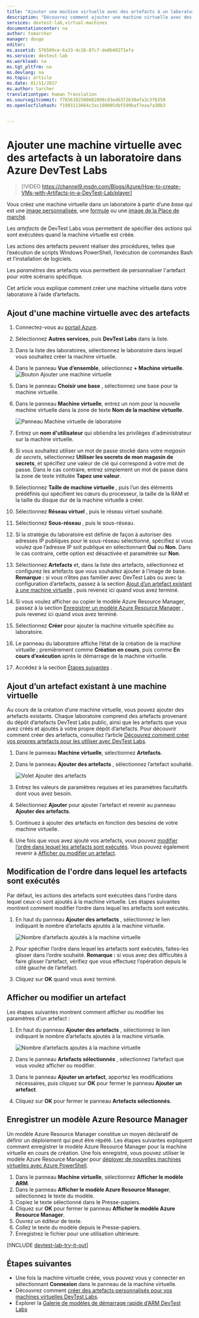 ```yaml
---
title: "Ajouter une machine virtuelle avec des artefacts à un laboratoire dans Azure DevTest Labs | Microsoft Docs"
description: "Découvrez comment ajouter une machine virtuelle avec des artefacts dans Azure DevTest Labs"
services: devtest-lab,virtual-machines
documentationcenter: na
author: tomarcher
manager: douge
editor: 
ms.assetid: 576509ce-6a33-4c26-87c7-de8b40271efa
ms.service: devtest-lab
ms.workload: na
ms.tgt_pltfrm: na
ms.devlang: na
ms.topic: article
ms.date: 01/11/2017
ms.author: tarcher
translationtype: Human Translation
ms.sourcegitcommit: f7656382500682898cd3ed6372630afa3c3f6350
ms.openlocfilehash: f1993113664c3ac108005dbf599baf7eaa7a30b3


---
```

# <a name="add-a-vm-with-artifacts-to-a-lab-in-azure-devtest-labs"></a>Ajouter une machine virtuelle avec des artefacts à un laboratoire dans Azure DevTest Labs
> [!VIDEO https://channel9.msdn.com/Blogs/Azure/How-to-create-VMs-with-Artifacts-in-a-DevTest-Lab/player]
> 
> 

Vous créez une machine virtuelle dans un laboratoire à partir d’une *base* qui est une [image personnalisée](devtest-lab-create-template.md), une [formule](devtest-lab-manage-formulas.md) ou une [image de la Place de marché](devtest-lab-configure-marketplace-images.md).

Les *artefacts* de DevTest Labs vous permettent de spécifier des *actions* qui sont exécutées quand la machine virtuelle est créée. 

Les actions des artefacts peuvent réaliser des procédures, telles que l’exécution de scripts Windows PowerShell, l’exécution de commandes Bash et l’installation de logiciels. 

Les *paramètres* des artefacts vous permettent de personnaliser l'artefact pour votre scénario spécifique.

Cet article vous explique comment créer une machine virtuelle dans votre laboratoire à l’aide d’artefacts.

## <a name="add-a-vm-with-artifacts"></a>Ajout d'une machine virtuelle avec des artefacts
1. Connectez-vous au [portail Azure](http://go.microsoft.com/fwlink/p/?LinkID=525040).
2. Sélectionnez **Autres services**, puis **DevTest Labs** dans la liste.
3. Dans la liste des laboratoires, sélectionnez le laboratoire dans lequel vous souhaitez créer la machine virtuelle.  
4. Dans le panneau **Vue d’ensemble**, sélectionnez **+ Machine virtuelle**.  
    ![Bouton Ajouter une machine virtuelle](./media/devtest-lab-add-vm-with-artifacts/devtestlab-home-blade-add-vm.png)
5. Dans le panneau **Choisir une base** , sélectionnez une base pour la machine virtuelle.
6. Dans le panneau **Machine virtuelle**, entrez un nom pour la nouvelle machine virtuelle dans la zone de texte **Nom de la machine virtuelle**.
   
    ![Panneau Machine virtuelle de laboratoire](./media/devtest-lab-add-vm-with-artifacts/devtestlab-lab-vm-blade.png)
7. Entrez un **nom d'utilisateur** qui obtiendra les privilèges d'administrateur sur la machine virtuelle.  
8. Si vous souhaitez utiliser un mot de passe stocké dans votre *magasin de secrets*, sélectionnez **Utiliser les secrets de mon magasin de secrets**, et spécifiez une valeur de clé qui correspond à votre mot de passe. Dans le cas contraire, entrez simplement un mot de passe dans la zone de texte intitulée **Tapez une valeur**.
9. Sélectionnez **Taille de machine virtuelle** , puis l’un des éléments prédéfinis qui spécifient les cœurs du processeur, la taille de la RAM et la taille du disque dur de la machine virtuelle à créer.
10. Sélectionnez **Réseau virtuel** , puis le réseau virtuel souhaité.
11. Sélectionnez **Sous-réseau** , puis le sous-réseau.
12. Si la stratégie du laboratoire est définie de façon à autoriser des adresses IP publiques pour le sous-réseau sélectionné, spécifiez si vous voulez que l’adresse IP soit publique en sélectionnant **Oui** ou **Non**. Dans le cas contraire, cette option est désactivée et paramétrée sur **Non**. 
13. Sélectionnez **Artefacts** et, dans la liste des artefacts, sélectionnez et configurez les artefacts que vous souhaitez ajouter à l’image de base. 
    **Remarque :** si vous n’êtes pas familier avec DevTest Labs ou avec la configuration d’artefacts, passez à la section [Ajout d’un artefact existant à une machine virtuelle](#add-an-existing-artifact-to-a-vm) , puis revenez ici quand vous avez terminé.
14. Si vous voulez afficher ou copier le modèle Azure Resource Manager, passez à la section [Enregistrer un modèle Azure Resource Manager](#save-azure-resource-manager-template) , puis revenez ici quand vous avez terminé.
15. Sélectionnez **Créer** pour ajouter la machine virtuelle spécifiée au laboratoire.
16. Le panneau du laboratoire affiche l’état de la création de la machine virtuelle ; premièrement comme **Création en cours**, puis comme **En cours d’exécution** après le démarrage de la machine virtuelle.
17. Accédez à la section [Étapes suivantes](#next-steps) . 

## <a name="add-an-existing-artifact-to-a-vm"></a>Ajout d’un artefact existant à une machine virtuelle
Au cours de la création d’une machine virtuelle, vous pouvez ajouter des artefacts existants. Chaque laboratoire comprend des artefacts provenant du dépôt d’artefacts DevTest Labs public, ainsi que les artefacts que vous avez créés et ajoutés à votre propre dépôt d’artefacts.
Pour découvrir comment créer des artefacts, consultez l’article [Découvrez comment créer vos propres artefacts pour les utiliser avec DevTest Labs](devtest-lab-artifact-author.md).

1. Dans le panneau **Machine virtuelle**, sélectionnez **Artefacts**. 
2. Dans le panneau **Ajouter des artefacts** , sélectionnez l’artefact souhaité.  
   
    ![Volet Ajouter des artefacts](./media/devtest-lab-add-vm-with-artifacts/devtestlab-add-artifact-blade.png)
3. Entrez les valeurs de paramètres requises et les paramètres facultatifs dont vous avez besoin.  
4. Sélectionnez **Ajouter** pour ajouter l’artefact et revenir au panneau **Ajouter des artefacts**.
5. Continuez à ajouter des artefacts en fonction des besoins de votre machine virtuelle.
6. Une fois que vous avez ajouté vos artefacts, vous pouvez [modifier l’ordre dans lequel les artefacts sont exécutés](#change-the-order-in-which-artifacts-are-run). Vous pouvez également revenir à [Afficher ou modifier un artefact](#view-or-modify-an-artifact).

## <a name="change-the-order-in-which-artifacts-are-run"></a>Modification de l'ordre dans lequel les artefacts sont exécutés
Par défaut, les actions des artefacts sont exécutées dans l'ordre dans lequel ceux-ci sont ajoutés à la machine virtuelle. Les étapes suivantes montrent comment modifier l’ordre dans lequel les artefacts sont exécutés.

1. En haut du panneau **Ajouter des artefacts** , sélectionnez le lien indiquant le nombre d’artefacts ajoutés à la machine virtuelle.
   
    ![Nombre d’artefacts ajoutés à la machine virtuelle](./media/devtest-lab-add-vm-with-artifacts/devtestlab-add-artifacts-blade-selected-artifacts.png)
2. Pour spécifier l’ordre dans lequel les artefacts sont exécutés, faites-les glisser dans l’ordre souhaité. **Remarque :** si vous avez des difficultés à faire glisser l’artefact, vérifiez que vous effectuez l’opération depuis le côté gauche de l’artefact. 
3. Cliquez sur **OK** quand vous avez terminé.  

## <a name="view-or-modify-an-artifact"></a>Afficher ou modifier un artefact
Les étapes suivantes montrent comment afficher ou modifier les paramètres d’un artefact :

1. En haut du panneau **Ajouter des artefacts** , sélectionnez le lien indiquant le nombre d’artefacts ajoutés à la machine virtuelle.
   
    ![Nombre d’artefacts ajoutés à la machine virtuelle](./media/devtest-lab-add-vm-with-artifacts/devtestlab-add-artifacts-blade-selected-artifacts.png)
2. Dans le panneau **Artefacts sélectionnés** , sélectionnez l’artefact que vous voulez afficher ou modifier.  
3. Dans le panneau **Ajouter un artefact**, apportez les modifications nécessaires, puis cliquez sur **OK** pour fermer le panneau **Ajouter un artefact**.
4. Cliquez sur **OK** pour fermer le panneau **Artefacts sélectionnés**.

## <a name="save-azure-resource-manager-template"></a>Enregistrer un modèle Azure Resource Manager
Un modèle Azure Resource Manager constitue un moyen déclaratif de définir un déploiement qui peut être répété. Les étapes suivantes expliquent comment enregistrer le modèle Azure Resource Manager pour la machine virtuelle en cours de création.
Une fois enregistré, vous pouvez utiliser le modèle Azure Resource Manager pour [déployer de nouvelles machines virtuelles avec Azure PowerShell](../azure-resource-manager/resource-group-overview.md#template-deployment).

1. Dans le panneau **Machine virtuelle**, sélectionnez **Afficher le modèle ARM**.
2. Dans le panneau **Afficher le modèle Azure Resource Manager**, sélectionnez le texte du modèle.
3. Copiez le texte sélectionné dans le Presse-papiers.
4. Cliquez sur **OK** pour fermer le panneau **Afficher le modèle Azure Resource Manager**.
5. Ouvrez un éditeur de texte.
6. Collez le texte du modèle depuis le Presse-papiers.
7. Enregistrez le fichier pour une utilisation ultérieure.

[!INCLUDE [devtest-lab-try-it-out](../../includes/devtest-lab-try-it-out.md)]

## <a name="next-steps"></a>Étapes suivantes
* Une fois la machine virtuelle créée, vous pouvez vous y connecter en sélectionnant **Connexion** dans le panneau de la machine virtuelle.
* Découvrez comment [créer des artefacts personnalisés pour vos machines virtuelles DevTest Labs](devtest-lab-artifact-author.md).
* Explorer la [Galerie de modèles de démarrage rapide d’ARM DevTest Labs](https://github.com/Azure/azure-devtestlab/tree/master/ARMTemplates)




<!--HONumber=Jan17_HO2-->


